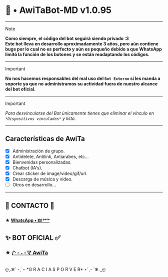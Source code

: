 #  📌  • AwiTaBot-MD v**1.0.95**<br/>
------
> [!NOTE]
> **Como siempre, el código del bot seguirá siendo privado :3**<br/>
> **Este bot lleva en desarrollo aproximadamente 3 años, pero aún contiene bugs por lo cual no es perfecto y aún es pequeño debido a que WhatsApp limitó la función de los botones y se están readaptando los códigos.**<br/>
------
> [!IMPORTANT]
> **No nos hacemos responsables del mal uso del `Bot Externo` si les manda a soporte ya que no administramos su actividad fuera de nuestro alcance del bot oficial.**<br/>
------
> [!IMPORTANT]
> *Para desvincularse del Bot únicamente tienes que eliminar el vínculo en `*Dispositivos vinculados*` y listo.*<br/>
------
## Características de AwiTa
- [x] Administración de grupo.
- [x] Antidelete, Antilink, Antiarabes, etc...
- [x] Bienvenidas personalizadas.
- [x] Chatbot (IA's).
- [x] Crear sticker de image/video/gif/url.
- [x] Descarga de música y video.
- [ ] Otros en desarrollo...<br/>
------
## **🦆 CONTACTO 👑**
#### **★** [WhatsApp • 🜲 ᵖᵃᵗᵒ](https://wa.me/+5218311584933)<br/>
## **✨ BOT OFICIAL ✅**
### **★** [/ᐠ - ˕ -マ AwiTa](https://Wa.me/+5215663746621)
<br/>
ღ¸.✻´ -ˏˋ⋆ *G R A C I A S  P O R  V E R* ⋆ˊˎ- `✻.¸¸ღ
